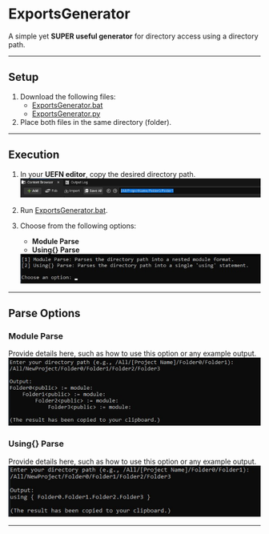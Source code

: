 # **ExportsGenerator**

A simple yet **SUPER useful generator** for directory access using a directory path.

---

## **Setup**

1. Download the following files:
   - [ExportsGenerator.bat](src/ExportsGenerator.bat)
   - [ExportsGenerator.py](src/ExportsGenerator.py)
2. Place both files in the same directory (folder).

---

## **Execution**

1. In your **UEFN editor**, copy the desired directory path.  
   <a href="images/ExampleImage.jpg">
     <img src="images/ExampleImage.jpg" alt="Example directory path" width="600">
   </a>

2. Run [ExportsGenerator.bat](src/ExportsGenerator.bat).
3. Choose from the following options:
   - **Module Parse**  
   - **Using{} Parse**
   <a href="images/ExampleOptionsImage.jpg">
     <img src="images/ExampleOptionsImage.jpg" alt="Options Given" width="600">
   </a>
---

## **Parse** **Options**

### **Module Parse**
Provide details here, such as how to use this option or any example output.
 <a href="images/ExampleOption1Image.jpg">
   <img src="images/ExampleOption1Image.jpg" alt="Options Given" width="600">
 </a>
### **Using{} Parse**
Provide details here, such as how to use this option or any example output.
 <a href="images/ExampleOption2Image.jpg">
   <img src="images/ExampleOption2Image.jpg" alt="Options Given" width="600">
 </a>
 
---
